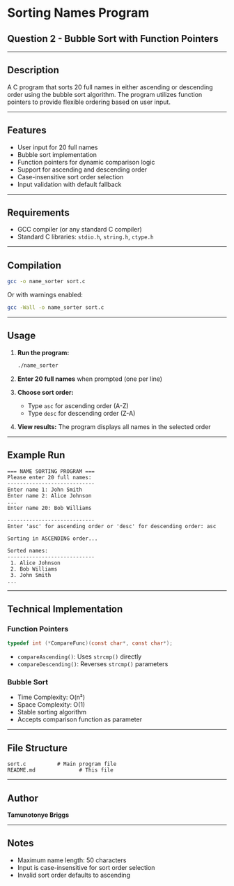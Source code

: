 # Sorting Names Program
## Question 2 - Bubble Sort with Function Pointers

---

## Description
A C program that sorts 20 full names in either ascending or descending order using the bubble sort algorithm. The program utilizes function pointers to provide flexible ordering based on user input.

---

## Features
- User input for 20 full names
- Bubble sort implementation
- Function pointers for dynamic comparison logic
- Support for ascending and descending order
- Case-insensitive sort order selection
- Input validation with default fallback

---

## Requirements
- GCC compiler (or any standard C compiler)
- Standard C libraries: `stdio.h`, `string.h`, `ctype.h`

---

## Compilation

```bash
gcc -o name_sorter sort.c
```

Or with warnings enabled:
```bash
gcc -Wall -o name_sorter sort.c
```

---

## Usage

1. **Run the program:**
   ```bash
   ./name_sorter
   ```

2. **Enter 20 full names** when prompted (one per line)

3. **Choose sort order:**
   - Type `asc` for ascending order (A-Z)
   - Type `desc` for descending order (Z-A)

4. **View results:** The program displays all names in the selected order

---

## Example Run

```
=== NAME SORTING PROGRAM ===
Please enter 20 full names:
----------------------------
Enter name 1: John Smith
Enter name 2: Alice Johnson
...
Enter name 20: Bob Williams

----------------------------
Enter 'asc' for ascending order or 'desc' for descending order: asc

Sorting in ASCENDING order...

Sorted names:
----------------------------
 1. Alice Johnson
 2. Bob Williams
 3. John Smith
...
```

---

## Technical Implementation

### Function Pointers
```c
typedef int (*CompareFunc)(const char*, const char*);
```
- `compareAscending()`: Uses `strcmp()` directly
- `compareDescending()`: Reverses `strcmp()` parameters

### Bubble Sort
- Time Complexity: O(n²)
- Space Complexity: O(1)
- Stable sorting algorithm
- Accepts comparison function as parameter

---

## File Structure
```
sort.c          # Main program file
README.md              # This file
```

---

## Author
**Tamunotonye Briggs**  

---

## Notes
- Maximum name length: 50 characters
- Input is case-insensitive for sort order selection
- Invalid sort order defaults to ascending
